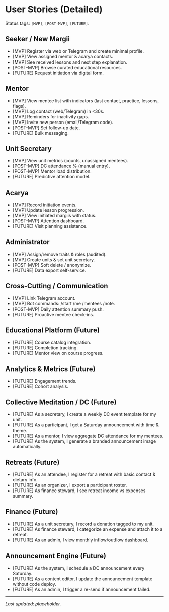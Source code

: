 # User Stories (Detailed)

Status tags: `[MVP]`, `[POST-MVP]`, `[FUTURE]`.

## Seeker / New Margii

- [MVP] Register via web or Telegram and create minimal profile.
- [MVP] View assigned mentor & acarya contacts.
- [MVP] See received lessons and next step explanation.
- [POST-MVP] Browse curated educational resources.
- [FUTURE] Request initiation via digital form.

## Mentor

- [MVP] View mentee list with indicators (last contact, practice, lessons, flags).
- [MVP] Log contact (web/Telegram) in <30s.
- [MVP] Reminders for inactivity gaps.
- [MVP] Invite new person (email/Telegram code).
- [POST-MVP] Set follow-up date.
- [FUTURE] Bulk messaging.

## Unit Secretary

- [MVP] View unit metrics (counts, unassigned mentees).
- [POST-MVP] DC attendance % (manual entry).
- [POST-MVP] Mentor load distribution.
- [FUTURE] Predictive attention model.

## Acarya

- [MVP] Record initiation events.
- [MVP] Update lesson progression.
- [MVP] View initiated margiis with status.
- [POST-MVP] Attention dashboard.
- [FUTURE] Visit planning assistance.

## Administrator

- [MVP] Assign/remove traits & roles (audited).
- [MVP] Create units & set unit secretary.
- [POST-MVP] Soft delete / anonymize.
- [FUTURE] Data export self-service.

## Cross-Cutting / Communication

- [MVP] Link Telegram account.
- [MVP] Bot commands: /start /me /mentees /note.
- [POST-MVP] Daily attention summary push.
- [FUTURE] Proactive mentee check-ins.

## Educational Platform (Future)

- [FUTURE] Course catalog integration.
- [FUTURE] Completion tracking.
- [FUTURE] Mentor view on course progress.

## Analytics & Metrics (Future)

- [FUTURE] Engagement trends.
- [FUTURE] Cohort analysis.

## Collective Meditation / DC (Future)

- [FUTURE] As a secretary, I create a weekly DC event template for my unit.
- [FUTURE] As a participant, I get a Saturday announcement with time & theme.
- [FUTURE] As a mentor, I view aggregate DC attendance for my mentees.
- [FUTURE] As the system, I generate a branded announcement image automatically.

## Retreats (Future)

- [FUTURE] As an attendee, I register for a retreat with basic contact & dietary info.
- [FUTURE] As an organizer, I export a participant roster.
- [FUTURE] As finance steward, I see retreat income vs expenses summary.

## Finance (Future)

- [FUTURE] As a unit secretary, I record a donation tagged to my unit.
- [FUTURE] As finance steward, I categorize an expense and attach it to a retreat.
- [FUTURE] As an admin, I view monthly inflow/outflow dashboard.

## Announcement Engine (Future)

- [FUTURE] As the system, I schedule a DC announcement every Saturday.
- [FUTURE] As a content editor, I update the announcement template without code deploy.
- [FUTURE] As an admin, I trigger a re-send if announcement failed.

---

_Last updated: placeholder._
